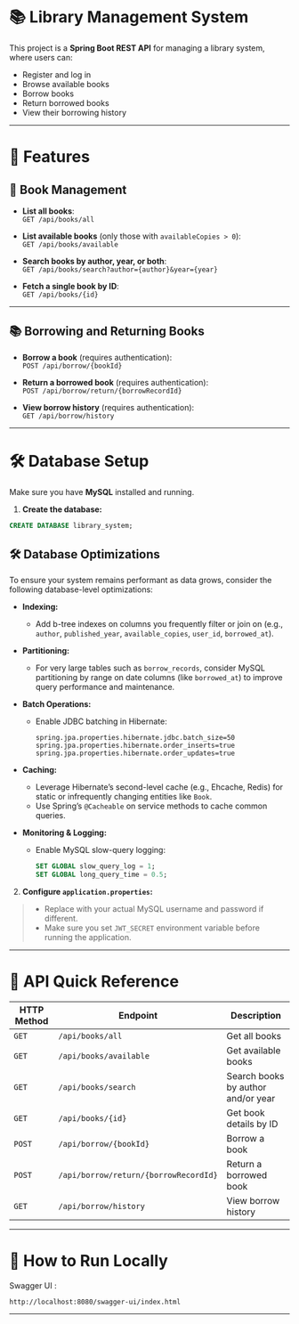 # 📚 Library Management System

This project is a **Spring Boot REST API** for managing a library system, where users can:

- Register and log in
- Browse available books
- Borrow books
- Return borrowed books
- View their borrowing history

---

# 🚀 Features

## 📖 Book Management
- **List all books**:  
  `GET /api/books/all`
  
- **List available books** (only those with `availableCopies > 0`):  
  `GET /api/books/available`
  
- **Search books by author, year, or both**:  
  `GET /api/books/search?author={author}&year={year}`

- **Fetch a single book by ID**:  
  `GET /api/books/{id}`

---

## 📚 Borrowing and Returning Books
- **Borrow a book** (requires authentication):  
  `POST /api/borrow/{bookId}`

- **Return a borrowed book** (requires authentication):  
  `POST /api/borrow/return/{borrowRecordId}`

- **View borrow history** (requires authentication):  
  `GET /api/borrow/history`

---

# 🛠️ Database Setup

Make sure you have **MySQL** installed and running.

1. **Create the database:**

```sql
CREATE DATABASE library_system;
```
## 🛠️ Database Optimizations

To ensure your system remains performant as data grows, consider the following database-level optimizations:

- **Indexing:**
  - Add b-tree indexes on columns you frequently filter or join on (e.g., `author`, `published_year`, `available_copies`, `user_id`, `borrowed_at`).

- **Partitioning:**
  - For very large tables such as `borrow_records`, consider MySQL partitioning by range on date columns (like `borrowed_at`) to improve query performance and maintenance.

- **Batch Operations:**
  - Enable JDBC batching in Hibernate:
    ```properties
    spring.jpa.properties.hibernate.jdbc.batch_size=50
    spring.jpa.properties.hibernate.order_inserts=true
    spring.jpa.properties.hibernate.order_updates=true
    ```

- **Caching:**
  - Leverage Hibernate’s second-level cache (e.g., Ehcache, Redis) for static or infrequently changing entities like `Book`.
  - Use Spring’s `@Cacheable` on service methods to cache common queries.

- **Monitoring & Logging:**
  - Enable MySQL slow-query logging:
    ```sql
    SET GLOBAL slow_query_log = 1;
    SET GLOBAL long_query_time = 0.5;
    ```

2. **Configure `application.properties`:**

> - Replace with your actual MySQL username and password if different.
> - Make sure you set `JWT_SECRET` environment variable before running the application.

---



# 📜 API Quick Reference

| HTTP Method | Endpoint | Description |
|---|---|---|
| `GET` | `/api/books/all` | Get all books |
| `GET` | `/api/books/available` | Get available books |
| `GET` | `/api/books/search` | Search books by author and/or year |
| `GET` | `/api/books/{id}` | Get book details by ID |
| `POST` | `/api/borrow/{bookId}` | Borrow a book |
| `POST` | `/api/borrow/return/{borrowRecordId}` | Return a borrowed book |
| `GET` | `/api/borrow/history` | View borrow history |

---

# 💎 How to Run Locally

Swagger UI :
```
http://localhost:8080/swagger-ui/index.html
```

---


